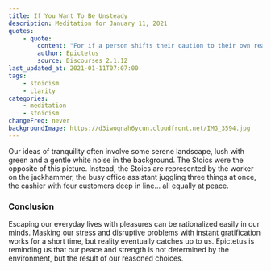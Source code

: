 ```yaml
---
title: If You Want To Be Unsteady
description: Meditation for January 11, 2021
quotes: 
    - quote:
        content: "For if a person shifts their caution to their own reasoned choices and the acts of those choices, they will at the same time gain the will to avoid, but if they shift their caution away from their own reasoned choices to things not under their control, seeking to avoid what is controlled by others, they will then be agitated, fearful, and unstable."
        author: Epictetus
        source: Discourses 2.1.12
last_updated_at: 2021-01-11T07:07:00
tags:
    - stoicism
    - clarity
categories:
    - meditation
    - stoicism
changeFreq: never
backgroundImage: https://d3iwoqnah6ycun.cloudfront.net/IMG_3594.jpg
---
```


Our ideas of tranquility often involve some serene landscape, lush with green and a gentle white noise in the 
background. The Stoics were the opposite of this picture. Instead, the Stoics are represented by the worker on the 
jackhammer, the busy office assistant juggling three things at once, the cashier with four customers deep in line… all 
equally at peace. 

### Conclusion

Escaping our everyday lives with pleasures can be rationalized easily in our minds. Masking our stress and disruptive 
problems with instant gratification works for a short time, but reality eventually catches up to us. Epictetus is 
reminding us that our peace and strength is not determined by the environment, but the result of our reasoned choices.
